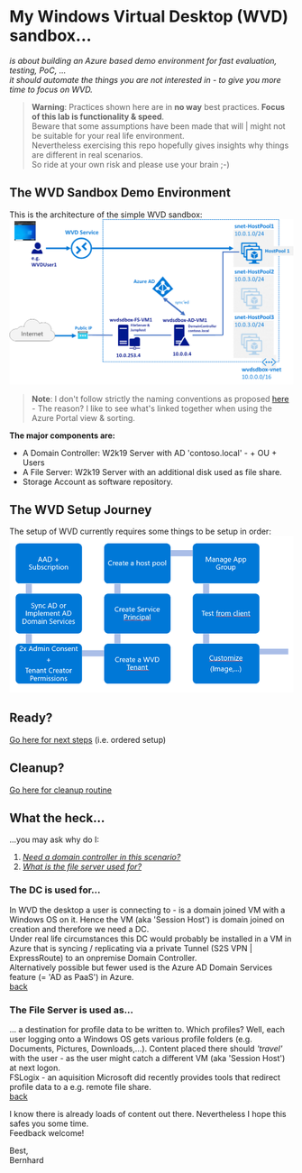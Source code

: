 # My Windows Virtual Desktop (WVD) sandbox...
_is about building an Azure based demo environment for fast evaluation, testing, PoC, ..._  
_it should automate the things you are not interested in - to give you more time to focus on WVD._  

> **Warning**: Practices shown here are in **no way** best practices. **Focus of this lab is functionality & speed**.  
Beware that some assumptions have been made that will | might not be suitable for your real life environment.  
Nevertheless exercising this repo hopefully gives insights why things are different in real scenarios.  
So ride at your own risk and please use your brain ;-)  

## The WVD Sandbox Demo Environment
This is the architecture of the simple WVD sandbox:  
![Simple WVD Sandbox](FinalArchitecture.png)  

> **Note**: I don't follow strictly the naming conventions as proposed [here](https://docs.microsoft.com/en-us/azure/cloud-adoption-framework/ready/azure-best-practices/naming-and-tagging) - The reason? I like to see what's linked together when using the Azure Portal view & sorting. 
  
**The major components are:** 
* A Domain Controller: W2k19 Server with AD 'contoso.local' - + OU + Users
* A File Server: W2k19 Server with an additional disk used as file share.
* Storage Account as software repository.


## The WVD Setup Journey  
The setup of WVD currently requires some things to be setup in order:  
![WVD setup steps](WVDSetupSteps.PNG)

## Ready?
[Go here for next steps](/SetupChallenges/README.md) (i.e. ordered setup)

## Cleanup? 
[Go here for cleanup routine](/CleanupChallenge/README.md)

## What the heck... 
...you may ask why do I:
1. [_Need a domain controller in this scenario?_](#The%20DC%20is%20used%20for...)
2. [_What is the file server used for?_](#The%20File%20Server%20is%20used%20as...)


### The DC is used for...
In WVD the desktop a user is connecting to - is a domain joined VM with a Windows OS on it. Hence the VM (aka 'Session Host') is domain joined on creation and therefore we need a DC.  
Under real life circumstances this DC would probably be installed in a VM in Azure that is syncing / replicating via a private Tunnel (S2S VPN | ExpressRoute) to an onpremise Domain Controller.  
Alternatively possible but fewer used is the Azure AD Domain Services feature (= 'AD as PaaS') in Azure.  
[back](#%20What%20the%20heck...) 

### The File Server is used as...
... a destination for profile data to be written to. Which profiles? Well, each user logging onto a Windows OS gets various profile folders (e.g. Documents, Pictures, Downloads,...). Content placed there should _'travel'_ with the user - as the user might catch a different VM (aka 'Session Host') at next logon.  
FSLogix - an aquisition Microsoft did recently provides tools that redirect profile data to a e.g. remote file share.  
[back](#%20What%20the%20heck...) 

I know there is already loads of content out there. Nevertheless I hope this safes you some time.  
Feedback welcome!  

Best,  
Bernhard
